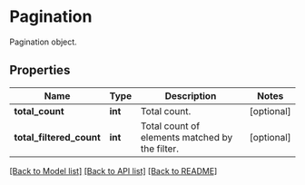 # Pagination

Pagination object.

## Properties
Name | Type | Description | Notes
------------ | ------------- | ------------- | -------------
**total_count** | **int** | Total count. | [optional] 
**total_filtered_count** | **int** | Total count of elements matched by the filter. | [optional] 

[[Back to Model list]](README.md#documentation-for-models) [[Back to API list]](README.md#documentation-for-api-endpoints) [[Back to README]](README.md)


